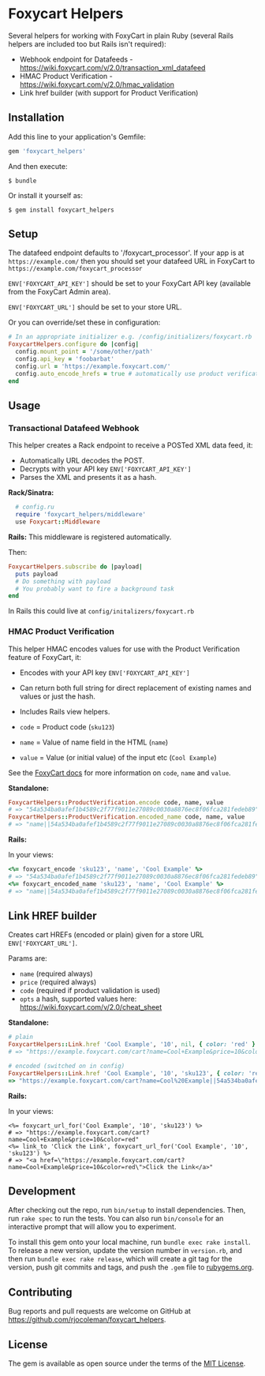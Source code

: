 # Foxycart Helpers

Several helpers for working with FoxyCart in plain Ruby (several Rails helpers are included too but Rails isn't required):

* Webhook endpoint for Datafeeds - https://wiki.foxycart.com/v/2.0/transaction_xml_datafeed
* HMAC Product Verification - https://wiki.foxycart.com/v/2.0/hmac_validation
* Link href builder (with support for Product Verification)

## Installation

Add this line to your application's Gemfile:

```ruby
gem 'foxycart_helpers'
```

And then execute:

`$ bundle`

Or install it yourself as:

`$ gem install foxycart_helpers`


## Setup

The datafeed endpoint defaults to '/foxycart_processor'. If your app is at `https://example.com/` then you should set your datafeed URL in FoxyCart to `https://example.com/foxycart_processor`

`ENV['FOXYCART_API_KEY']` should be set to your FoxyCart API key (available from the FoxyCart Admin area).

`ENV['FOXYCART_URL']` should be set to your store URL.

Or you can override/set these in configuration:

```ruby
# In an appropriate initializer e.g. /config/initializers/foxycart.rb
FoxycartHelpers.configure do |config|
  config.mount_point = '/some/other/path'
  config.api_key = 'foobarbat'
  config.url = 'https://example.foxycart.com/'
  config.auto_encode_hrefs = true # automatically use product verification on generated hrefs
end
```


## Usage

### Transactional Datafeed Webhook

This helper creates a Rack endpoint to receive a POSTed XML data feed, it:

* Automatically URL decodes the POST.
* Decrypts with your API key `ENV['FOXYCART_API_KEY']`
* Parses the XML and presents it as a hash.

__Rack/Sinatra:__

```ruby
  # config.ru
  require 'foxycart_helpers/middleware'
  use Foxycart::Middleware
```

__Rails:__ This middleware is registered automatically.

Then:

```ruby
FoxycartHelpers.subscribe do |payload|
  puts payload
  # Do something with payload
  # You probably want to fire a background task
end
```

In Rails this could live at `config/initalizers/foxycart.rb`


### HMAC Product Verification

This helper HMAC encodes values for use with the Product Verification feature of FoxyCart, it:

* Encodes with your API key `ENV['FOXYCART_API_KEY']`
* Can return both full string for direct replacement of existing names and values or just the hash.
* Includes Rails view helpers.

* `code` = Product code (`sku123`)
* `name` = Value of name field in the HTML (`name`)
* `value` = Value (or initial value) of the input etc (`Cool Example`)

See the [FoxyCart docs](https://wiki.foxycart.com/v/2.0/hmac_validation) for more information on `code`, `name` and `value`.

__Standalone:__

```ruby
FoxycartHelpers::ProductVerification.encode code, name, value
# => "54a534ba0afef1b4589c2f77f9011e27089c0030a8876ec8f06fca281fedeb89"
FoxycartHelpers::ProductVerification.encoded_name code, name, value
# => "name||54a534ba0afef1b4589c2f77f9011e27089c0030a8876ec8f06fca281fedeb89"
```

__Rails:__

In your views:

```ruby
<%= foxycart_encode 'sku123', 'name', 'Cool Example' %>
# => "54a534ba0afef1b4589c2f77f9011e27089c0030a8876ec8f06fca281fedeb89"
<%= foxycart_encoded_name 'sku123', 'name', 'Cool Example' %>
# => "name||54a534ba0afef1b4589c2f77f9011e27089c0030a8876ec8f06fca281fedeb89"
```

## Link HREF builder

Creates cart HREFs (encoded or plain) given for a store URL `ENV['FOXYCART_URL']`.

Params are:

* `name` (required always)
* `price` (required always)
* `code` (required if product validation is used)
* `opts` a hash, supported values here: https://wiki.foxycart.com/v/2.0/cheat_sheet

__Standalone:__

```ruby
# plain
FoxycartHelpers::Link.href 'Cool Example', '10', nil, { color: 'red' }
# => "https://example.foxycart.com/cart?name=Cool+Example&price=10&color=red"

# encoded (switched on in config)
FoxycartHelpers::Link.href 'Cool Example', '10', 'sku123', { color: 'red' }
=> "https://example.foxycart.com/cart?name=Cool%20Example||54a534ba0afef1b4589c2f77f9011e27089c0030a8876ec8f06fca281fedeb89&price=10||a36dd6bcf3587676c9926d389c87cda3bf0033e6c40e0cc7124edc38409f16a9&code=sku123||dc2a524b987ee5e18af483c1a9e2d333f50eae7d8ed417b8b39442dff4c3ab82&color=red||a81b7a17e4f142ae99678fba7e479734785914953a07a42a0dbd44e145775ae9"
```

__Rails:__

In your views:

```
<%= foxycart_url_for('Cool Example', '10', 'sku123') %>
# => "https://example.foxycart.com/cart?name=Cool+Example&price=10&color=red"
<%= link_to 'Click the Link', foxycart_url_for('Cool Example', '10', 'sku123') %>
# => "<a href=\"https://example.foxycart.com/cart?name=Cool+Example&price=10&color=red\">Click the Link</a>"
```

## Development

After checking out the repo, run `bin/setup` to install dependencies. Then, run `rake spec` to run the tests. You can also run `bin/console` for an interactive prompt that will allow you to experiment.

To install this gem onto your local machine, run `bundle exec rake install`. To release a new version, update the version number in `version.rb`, and then run `bundle exec rake release`, which will create a git tag for the version, push git commits and tags, and push the `.gem` file to [rubygems.org](https://rubygems.org).

## Contributing

Bug reports and pull requests are welcome on GitHub at https://github.com/rjocoleman/foxycart_helpers.


## License

The gem is available as open source under the terms of the [MIT License](http://opensource.org/licenses/MIT).
